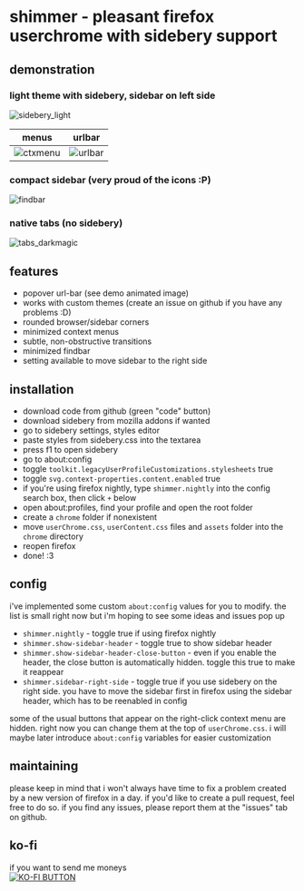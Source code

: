 # shimmer - pleasant firefox userchrome with sidebery support

## demonstration

### light theme with sidebery, sidebar on left side
![sidebery_light](https://github.com/user-attachments/assets/27a8b0b0-64dd-4807-b71c-ee1b50362054)

| menus                                                                                       | urlbar                                                                                     |
|---------------------------------------------------------------------------------------------|--------------------------------------------------------------------------------------------|
| ![ctxmenu](https://github.com/user-attachments/assets/7da9bdff-d247-4680-ad20-70d12c886272) | ![urlbar](https://github.com/user-attachments/assets/fec1c172-78b3-4c2b-a98c-90fe23f47e4a) |

### compact sidebar (very proud of the icons :P)
![findbar](https://github.com/user-attachments/assets/942f7b2d-bb06-4d79-8487-9cf587fe8643)

### native tabs (no sidebery)
![tabs_darkmagic](https://github.com/user-attachments/assets/087c5eb0-a819-406f-aab9-6ddf6f270509)




## features
 - popover url-bar (see demo animated image)
 - works with custom themes (create an issue on github if you have any problems :D)
 - rounded browser/sidebar corners
 - minimized context menus
 - subtle, non-obstructive transitions
 - minimized findbar
 - setting available to move sidebar to the right side

## installation

 - download code from github (green "code" button)
 - download sidebery from mozilla addons if wanted
 - go to sidebery settings, styles editor
 - paste styles from sidebery.css into the textarea
 - press f1 to open sidebery
 - go to about:config
 - toggle `toolkit.legacyUserProfileCustomizations.stylesheets` true
 - toggle `svg.context-properties.content.enabled` true
 - if you're using firefox nightly, type `shimmer.nightly` into the config search box, then click `+` below
 - open about:profiles, find your profile and open the root folder
 - create a `chrome` folder if nonexistent
 - move `userChrome.css`, `userContent.css` files and `assets` folder into the `chrome` directory
 - reopen firefox
 - done! :3

## config
 i've implemented some custom `about:config` values for you to modify. the list is small right now but i'm hoping to see some ideas and issues pop up
 - `shimmer.nightly` - toggle true if using firefox nightly
 - `shimmer.show-sidebar-header` - toggle true to show sidebar header
 - `shimmer.show-sidebar-header-close-button` - even if you enable the header, the close button is automatically hidden. toggle this true to make it reappear
 - `shimmer.sidebar-right-side` - toggle true if you use sidebery on the right side. you have to move the sidebar first in firefox using the sidebar header, which has to be reenabled in config
   
 some of the usual buttons that appear on the right-click context menu are hidden. right now you can change them at the top of `userChrome.css`. i will maybe later introduce `about:config` variables for easier customization


## maintaining
 please keep in mind that i won't always have time to fix a problem created by a new version of firefox in a day. if you'd like to create a pull request, feel free to do so. if you find any issues, please report them at the "issues" tab on github.

## ko-fi
 if you want to send me moneys  
 [![KO-FI BUTTON](https://github.com/user-attachments/assets/18d7f816-f784-46b2-97b1-89173f68e227)](https://ko-fi.com/nuclearcodecat)
